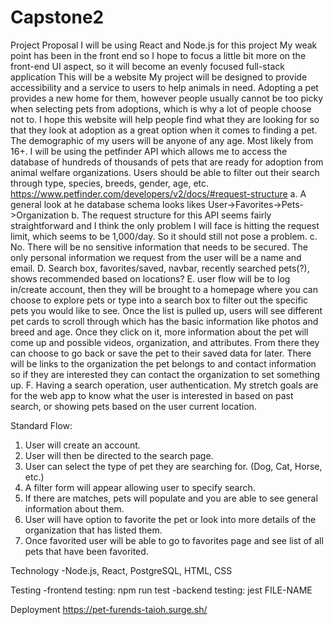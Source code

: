 # Capstone2
Project Proposal
I will be using React and Node.js for this project
My weak point has been in the front end so I hope to focus a little bit more on the front-end UI aspect, so it will become an evenly focused full-stack application
This will be a website
My project will be designed to provide accessibility and a service to users to help animals in need. Adopting a pet provides a new home for them, however people usually cannot be too picky when selecting pets from adoptions, which is why a lot of people choose not to. I hope this website will help people find what they are looking for so that they look at adoption as a great option when it comes to finding a pet.
The demographic of my users will be anyone of any age. Most likely from 16+.
I will be using the petfinder API which allows me to access the database of hundreds of thousands of pets that are ready for adoption from animal welfare organizations. Users should be able to filter out their search through type, species, breeds, gender, age, etc.
https://www.petfinder.com/developers/v2/docs/#request-structure
a. A general look at he database schema looks likes User->Favorites->Pets->Organization
b. The request structure for this API seems fairly straightforward and I think the only problem I will face is hitting the request limit, which seems to be 1,000/day. So it should still not pose a problem.
c. No. There will be no sensitive information that needs to be secured. The only personal information we request from the user will be a name and email.
D. Search box, favorites/saved, navbar, recently searched pets(?), shows recommended based on locations?
E. user flow will be to log in/create account, then they will be brought to a homepage where you can choose to explore pets or type into a search box to filter out the specific pets you would like to see. Once the list is pulled up, users will see different pet cards to scroll through which has the basic information like photos and breed and age. Once they click on it, more information about the pet will come up and possible videos, organization, and attributes. From there they can choose to go back or save the pet to their saved data for later. There will be links to the organization the pet belongs to and contact information so if they are interested they can contact the organization to set something up.
F. Having a search operation, user authentication. My stretch goals are for the web app to know what the user is interested in based on past search, or showing pets based on the user current location.

Standard Flow:
1. User will create an account.
2. User will then be directed to the search page.
3. User can select the type of pet they are searching for. (Dog, Cat, Horse, etc.)
4. A filter form will appear allowing user to specify search.
5. If there are matches, pets will populate and you are able to see general information about them.
6. User will have option to favorite the pet or look into more details of the organization that has listed them.
7. Once favorited user will be able to go to favorites page and see list of all pets that have been favorited.

Technology
-Node.js, React, PostgreSQL, HTML, CSS

Testing
-frontend testing: npm run test
-backend testing: jest FILE-NAME

Deployment
https://pet-furends-taioh.surge.sh/
